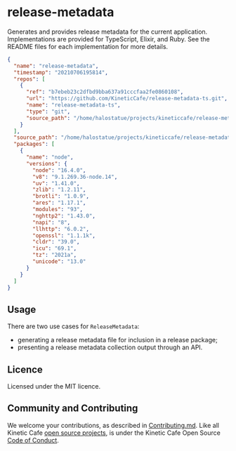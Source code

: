 # release-metadata

Generates and provides release metadata for the current application.
Implementations are provided for TypeScript, Elixir, and Ruby. See the README
files for each implementation for more details.

```json
{
  "name": "release-metadata",
  "timestamp": "20210706195814",
  "repos": [
    {
      "ref": "b7ebeb23c2dfbd9bba637a91cccfaa2fe0860108",
      "url": "https://github.com/KineticCafe/release-metadata-ts.git",
      "name": "release-metadata-ts",
      "type": "git",
      "source_path": "/home/halostatue/projects/kineticcafe/release-metadata/release-metadata-ts"
    }
  ],
  "source_path": "/home/halostatue/projects/kineticcafe/release-metadata/release-metadata-ts",
  "packages": [
    {
      "name": "node",
      "versions": {
        "node": "16.4.0",
        "v8": "9.1.269.36-node.14",
        "uv": "1.41.0",
        "zlib": "1.2.11",
        "brotli": "1.0.9",
        "ares": "1.17.1",
        "modules": "93",
        "nghttp2": "1.43.0",
        "napi": "8",
        "llhttp": "6.0.2",
        "openssl": "1.1.1k",
        "cldr": "39.0",
        "icu": "69.1",
        "tz": "2021a",
        "unicode": "13.0"
      }
    }
  ]
}
```

## Usage

There are two use cases for `ReleaseMetadata`:

- generating a release metadata file for inclusion in a release package;
- presenting a release metadata collection output through an API.

## Licence

Licensed under the MIT licence.

## Community and Contributing

We welcome your contributions, as described in [Contributing.md][]. Like all
Kinetic Cafe [open source projects][], is under the Kinetic Cafe Open Source
[Code of Conduct][kccoc].

[contributing.md]: Contributing.md
[open source projects]: https://github.com/KineticCafe
[kccoc]: https://github.com/KineticCafe/code-of-conduct

